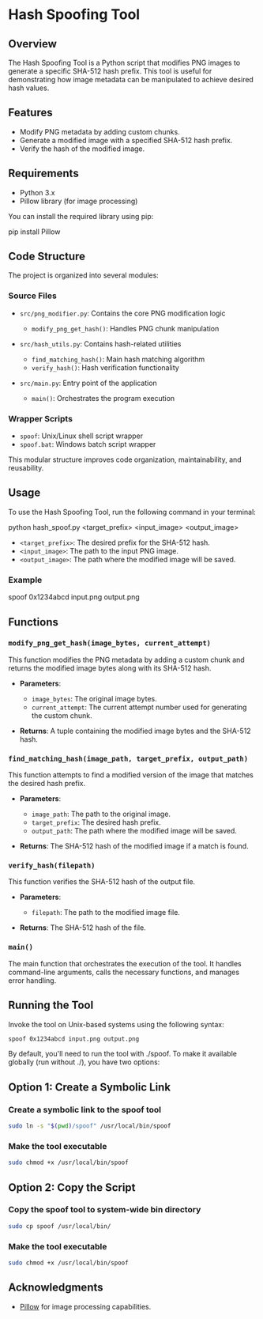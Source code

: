 # Hash Spoofing Tool

## Overview

The Hash Spoofing Tool is a Python script that modifies PNG images to generate a specific SHA-512 hash prefix. This tool is useful for demonstrating how image metadata can be manipulated to achieve desired hash values.

## Features

- Modify PNG metadata by adding custom chunks.
- Generate a modified image with a specified SHA-512 hash prefix.
- Verify the hash of the modified image.

## Requirements

- Python 3.x
- Pillow library (for image processing)

You can install the required library using pip:

pip install Pillow

## Code Structure

The project is organized into several modules:

### Source Files
- `src/png_modifier.py`: Contains the core PNG modification logic
  - `modify_png_get_hash()`: Handles PNG chunk manipulation
  
- `src/hash_utils.py`: Contains hash-related utilities
  - `find_matching_hash()`: Main hash matching algorithm
  - `verify_hash()`: Hash verification functionality
  
- `src/main.py`: Entry point of the application
  - `main()`: Orchestrates the program execution

### Wrapper Scripts
- `spoof`: Unix/Linux shell script wrapper
- `spoof.bat`: Windows batch script wrapper

This modular structure improves code organization, maintainability, and reusability.

## Usage

To use the Hash Spoofing Tool, run the following command in your terminal:

python hash_spoof.py <target_prefix> <input_image> <output_image>

- `<target_prefix>`: The desired prefix for the SHA-512 hash.
- `<input_image>`: The path to the input PNG image.
- `<output_image>`: The path where the modified image will be saved.

### Example

spoof 0x1234abcd input.png output.png

## Functions

### `modify_png_get_hash(image_bytes, current_attempt)`

This function modifies the PNG metadata by adding a custom chunk and returns the modified image bytes along with its SHA-512 hash.

- **Parameters**:
  - `image_bytes`: The original image bytes.
  - `current_attempt`: The current attempt number used for generating the custom chunk.

- **Returns**: A tuple containing the modified image bytes and the SHA-512 hash.

### `find_matching_hash(image_path, target_prefix, output_path)`

This function attempts to find a modified version of the image that matches the desired hash prefix.

- **Parameters**:
  - `image_path`: The path to the original image.
  - `target_prefix`: The desired hash prefix.
  - `output_path`: The path where the modified image will be saved.

- **Returns**: The SHA-512 hash of the modified image if a match is found.

### `verify_hash(filepath)`

This function verifies the SHA-512 hash of the output file.

- **Parameters**:
  - `filepath`: The path to the modified image file.

- **Returns**: The SHA-512 hash of the file.

### `main()`

The main function that orchestrates the execution of the tool. It handles command-line arguments, calls the necessary functions, and manages error handling.

## Running the Tool

Invoke the tool on Unix-based systems using the following syntax:

```bash
spoof 0x1234abcd input.png output.png
```

By default, you'll need to run the tool with ./spoof. To make it available globally (run without ./), you have two options:

## Option 1: Create a Symbolic Link

### Create a symbolic link to the spoof tool
```bash
sudo ln -s "$(pwd)/spoof" /usr/local/bin/spoof
```
### Make the tool executable
```bash
sudo chmod +x /usr/local/bin/spoof
```

## Option 2: Copy the Script
### Copy the spoof tool to system-wide bin directory
```bash
sudo cp spoof /usr/local/bin/
```
### Make the tool executable
```bash
sudo chmod +x /usr/local/bin/spoof
```
## Acknowledgments

- [Pillow](https://python-pillow.org/) for image processing capabilities.
